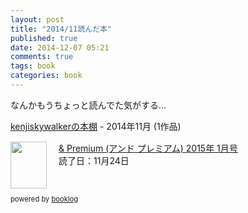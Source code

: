 ```yaml
---
layout: post
title: "2014/11読んだ本"
published: true
date: 2014-12-07 05:21
comments: true
tags: book
categories: book
---
```


なんかもうちょっと読んでた気がする...

<div style="margin-bottom:15px;"><a href="http://booklog.jp/users/kenjiskywalker" target="_blank">kenjiskywalkerの本棚</a> - 2014年11月 (1作品)</div><div style="margin-bottom:5px;"><div style="width:75px;height:75px;float:left;margin-right:2px;"><a href="http://booklog.jp/item/1/B00OZY4G6G" target="_blank"><img src="http://ecx.images-amazon.com/images/I/51mueCl2g9L._SL75_.jpg" width="58" height="75" alt="" /></a></div><div><a href="http://booklog.jp/item/1/B00OZY4G6G" target="_blank">& Premium (アンド プレミアム) 2015年 1月号</a><br />読了日：11月24日<br /></div><br style="clear:both;" /></div><div style="margin:10px 0;font-size:80%;">powered by <a href="http://booklog.jp" target="_blank">booklog</a></div>

